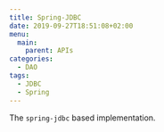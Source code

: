 ```yaml
---
title: Spring-JDBC
date: 2019-09-27T18:51:08+02:00
menu:
  main:
    parent: APIs
categories:
  - DAO
tags:
  - JDBC
  - Spring
---
```


The `spring-jdbc` based implementation.

